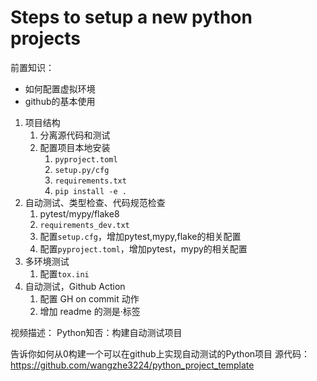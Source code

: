 # Steps to setup a new python projects

前置知识：

- 如何配置虚拟环境
- github的基本使用

1. 项目结构
    1. 分离源代码和测试
    2. 配置项目本地安装
       1. `pyproject.toml`
       2. `setup.py/cfg`
       3. `requirements.txt`
       4. `pip install -e .`
2. 自动测试、类型检查、代码规范检查
   1. pytest/mypy/flake8
   2. `requirements_dev.txt`
   3. 配置`setup.cfg`，增加pytest,mypy,flake的相关配置
   4. 配置`pyproject.toml`，增加pytest，mypy的相关配置
3. 多环境测试
   1. 配置`tox.ini`
2. 自动测试，Github Action
   1. 配置 GH on commit 动作
   2. 增加 readme 的测是·标签

视频描述：
Python知否：构建自动测试项目

告诉你如何从0构建一个可以在github上实现自动测试的Python项目
源代码：https://github.com/wangzhe3224/python_project_template